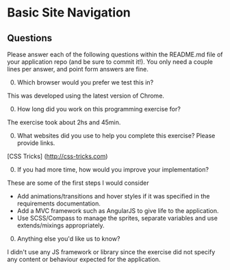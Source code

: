 # Basic Site Navigation

## Questions

Please answer each of the following questions within the README.md file of your application repo (and be sure to commit it!). You only need a couple lines per answer, and point form answers are fine.

0. Which browser would you prefer we test this in?

This was developed using the latest version of Chrome.

0. How long did you work on this programming exercise for?

The exercise took about 2hs and 45min.

0. What websites did you use to help you complete this exercise? Please provide links.

[CSS Tricks] (http://css-tricks.com)

0. If you had more time, how would you improve your implementation?

These are some of the first steps I would consider

* Add animations/transitions and hover styles if it was specified in the requirements documentation.
* Add a MVC framework such as AngularJS to give life to the application.
* Use SCSS/Compass to manage the sprites, separate variables and use extends/mixings appropriately.

0. Anything else you'd like us to know?

I didn't use any JS framework or library since the exercise did not specify any content or behaviour expected for the application.
